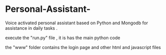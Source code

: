# Personal-Assistant-
Voice activated personal assistant based on Python and Mongodb for assistance in daily tasks .

execute the "run.py" file , it is has the main python code 

the "www" folder contains the login page and other html and javascript files
